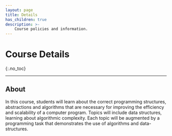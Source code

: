 ```yaml
---
layout: page
title: Details
has_children: true
description: >-
    Course policies and information.
---
```


# Course Details
{:.no_toc}

---

## About
In this course, students will learn about the correct programming structures, abstractions and algorithms that are necessary for improving the efficiency and scalability of a computer program. Topics will include data structures, learning about algorithmic complexity. Each topic will be augmented by a programming task that demonstrates the use of algorithms and data-structures.

